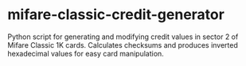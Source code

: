 # mifare-classic-credit-generator
Python script for generating and modifying credit values in sector 2 of Mifare Classic 1K cards. Calculates checksums and produces inverted hexadecimal values for easy card manipulation.
